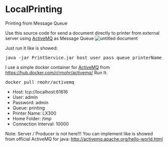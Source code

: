 # LocalPrinting
Printing from Message Queue

Use this source code for send a document directly to printer from external server using [ActiveMQ](http://activemq.apache.org/) as Message Queue
![untitled document](https://user-images.githubusercontent.com/2333092/48182271-f681b180-e300-11e8-9a47-240449765b76.png)

Just run it like is showed:

<pre>
java -jar PrintService.jar host user pass queue printerName homefolder connectionInterval(optional)
</pre>

I use a simple docker container for [ActiveMQ](http://activemq.apache.org/) from https://hub.docker.com/r/rmohr/activemq/
 Run It:
<pre>
docker pull rmohr/activemq
</pre>

- Host: tcp://localhost:61616
- User: admin
- Password: admin
- Queue: printing
- Printer Name: LX300
- Home Folder: /tmp
- Connection Interval: 10000


Note: Server / Producer is not here!!! You can implement like is showed from official ActiveMQ for java: http://activemq.apache.org/hello-world.html
